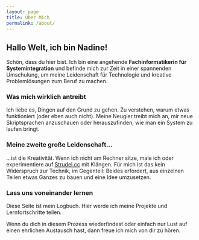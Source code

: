 ```yaml
---
layout: page
title: Über Mich
permalink: /about/
---
```


## Hallo Welt, ich bin Nadine!

Schön, dass du hier bist. Ich bin eine angehende **Fachinformatikerin für Systemintegration** und befinde mich zur Zeit in einer spannenden Umschulung, um meine Leidenschaft für Technologie und kreative Problemlösungen zum Beruf zu machen.

### Was mich wirklich antreibt

Ich liebe es, Dingen auf den Grund zu gehen. Zu verstehen, warum etwas funktioniert (oder eben auch nicht).
Meine Neugier treibt mich an, mir neue Skriptsprachen anzuschauen oder herauszufinden, wie man ein System zu laufen bringt.

### Meine zweite große Leidenschaft...
...ist die Kreativität.
Wenn ich nicht am Rechner sitze, male ich oder experimentiere auf [Strudel.cc](https://strudel.cc) mit Klängen. Für mich ist das kein Widerspruch zur Technik, im Gegenteil: Beides erfordert, aus einzelnen Teilen etwas Ganzes zu bauen und eine Idee umzusetzen.

### Lass uns voneinander lernen

Diese Seite ist mein Logbuch. Hier werde ich meine Projekte und Lernfortschritte teilen.

Wenn du dich in diesem Prozess wiederfindest oder einfach nur Lust auf einen ehrlichen Austausch hast, dann freue ich mich von dir zu hören.
